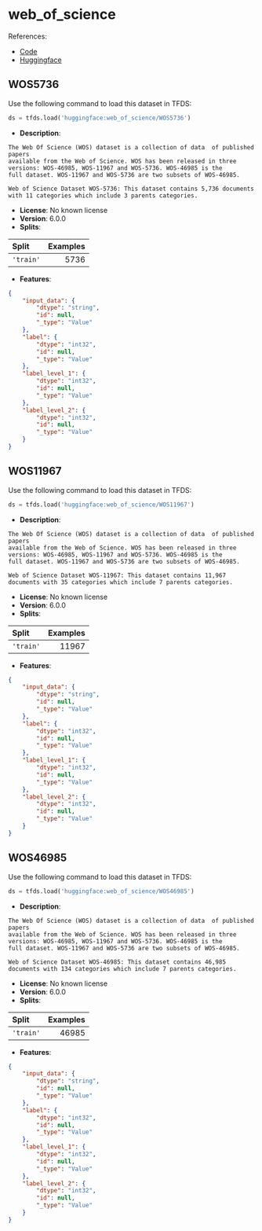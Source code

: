 # web_of_science

References:

*   [Code](https://github.com/huggingface/datasets/blob/master/datasets/web_of_science)
*   [Huggingface](https://huggingface.co/datasets/web_of_science)


## WOS5736


Use the following command to load this dataset in TFDS:

```python
ds = tfds.load('huggingface:web_of_science/WOS5736')
```

*   **Description**:

```
The Web Of Science (WOS) dataset is a collection of data  of published papers
available from the Web of Science. WOS has been released in three versions: WOS-46985, WOS-11967 and WOS-5736. WOS-46985 is the
full dataset. WOS-11967 and WOS-5736 are two subsets of WOS-46985.

Web of Science Dataset WOS-5736: This dataset contains 5,736 documents with 11 categories which include 3 parents categories.
```

*   **License**: No known license
*   **Version**: 6.0.0
*   **Splits**:

Split  | Examples
:----- | -------:
`'train'` | 5736

*   **Features**:

```json
{
    "input_data": {
        "dtype": "string",
        "id": null,
        "_type": "Value"
    },
    "label": {
        "dtype": "int32",
        "id": null,
        "_type": "Value"
    },
    "label_level_1": {
        "dtype": "int32",
        "id": null,
        "_type": "Value"
    },
    "label_level_2": {
        "dtype": "int32",
        "id": null,
        "_type": "Value"
    }
}
```



## WOS11967


Use the following command to load this dataset in TFDS:

```python
ds = tfds.load('huggingface:web_of_science/WOS11967')
```

*   **Description**:

```
The Web Of Science (WOS) dataset is a collection of data  of published papers
available from the Web of Science. WOS has been released in three versions: WOS-46985, WOS-11967 and WOS-5736. WOS-46985 is the
full dataset. WOS-11967 and WOS-5736 are two subsets of WOS-46985.

Web of Science Dataset WOS-11967: This dataset contains 11,967 documents with 35 categories which include 7 parents categories.
```

*   **License**: No known license
*   **Version**: 6.0.0
*   **Splits**:

Split  | Examples
:----- | -------:
`'train'` | 11967

*   **Features**:

```json
{
    "input_data": {
        "dtype": "string",
        "id": null,
        "_type": "Value"
    },
    "label": {
        "dtype": "int32",
        "id": null,
        "_type": "Value"
    },
    "label_level_1": {
        "dtype": "int32",
        "id": null,
        "_type": "Value"
    },
    "label_level_2": {
        "dtype": "int32",
        "id": null,
        "_type": "Value"
    }
}
```



## WOS46985


Use the following command to load this dataset in TFDS:

```python
ds = tfds.load('huggingface:web_of_science/WOS46985')
```

*   **Description**:

```
The Web Of Science (WOS) dataset is a collection of data  of published papers
available from the Web of Science. WOS has been released in three versions: WOS-46985, WOS-11967 and WOS-5736. WOS-46985 is the
full dataset. WOS-11967 and WOS-5736 are two subsets of WOS-46985.

Web of Science Dataset WOS-46985: This dataset contains 46,985 documents with 134 categories which include 7 parents categories.
```

*   **License**: No known license
*   **Version**: 6.0.0
*   **Splits**:

Split  | Examples
:----- | -------:
`'train'` | 46985

*   **Features**:

```json
{
    "input_data": {
        "dtype": "string",
        "id": null,
        "_type": "Value"
    },
    "label": {
        "dtype": "int32",
        "id": null,
        "_type": "Value"
    },
    "label_level_1": {
        "dtype": "int32",
        "id": null,
        "_type": "Value"
    },
    "label_level_2": {
        "dtype": "int32",
        "id": null,
        "_type": "Value"
    }
}
```


